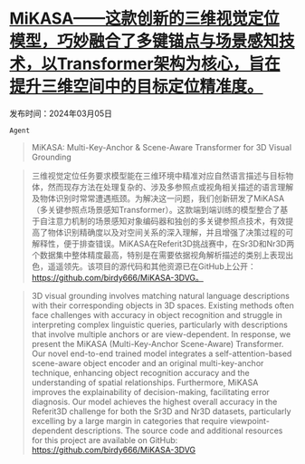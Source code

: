 # [MiKASA——这款创新的三维视觉定位模型，巧妙融合了多键锚点与场景感知技术，以Transformer架构为核心，旨在提升三维空间中的目标定位精准度。](https://arxiv.org/abs/2403.03077)

发布时间：2024年03月05日

`Agent`

> MiKASA: Multi-Key-Anchor & Scene-Aware Transformer for 3D Visual Grounding

> 三维视觉定位任务要求模型能在三维环境中精准对应自然语言描述与目标物体，然而现存方法在处理复杂的、涉及多参照点或视角相关描述的语言理解及物体识别时常常遭遇瓶颈。为解决这一问题，我们创新研发了MiKASA（多关键参照点场景感知Transformer）。这款端到端训练的模型整合了基于自注意力机制的场景感知对象编码器和独创的多关键参照点技术，有效提高了物体识别精确度以及对空间关系的深入理解，并且增强了决策过程的可解释性，便于排查错误。MiKASA在Referit3D挑战赛中，在Sr3D和Nr3D两个数据集中整体精度最高，特别是在需要依据视角解析描述的类别上表现出色，遥遥领先。该项目的源代码和其他资源已在GitHub上公开：https://github.com/birdy666/MiKASA-3DVG。

> 3D visual grounding involves matching natural language descriptions with their corresponding objects in 3D spaces. Existing methods often face challenges with accuracy in object recognition and struggle in interpreting complex linguistic queries, particularly with descriptions that involve multiple anchors or are view-dependent. In response, we present the MiKASA (Multi-Key-Anchor Scene-Aware) Transformer. Our novel end-to-end trained model integrates a self-attention-based scene-aware object encoder and an original multi-key-anchor technique, enhancing object recognition accuracy and the understanding of spatial relationships. Furthermore, MiKASA improves the explainability of decision-making, facilitating error diagnosis. Our model achieves the highest overall accuracy in the Referit3D challenge for both the Sr3D and Nr3D datasets, particularly excelling by a large margin in categories that require viewpoint-dependent descriptions.
  The source code and additional resources for this project are available on GitHub: https://github.com/birdy666/MiKASA-3DVG